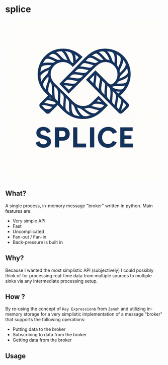 # splice

![](./logo.png)

## What?

A single process, in-memory message "broker" written in python. Main features are:
* Very simple API
* Fast
* Uncomplicated
* Fan-out / Fan-in
* Back-pressure is built in

## Why?

Because I wanted the most simplistic API (subjectively) I could possibly think of for processing real-time data from multiple sources to multiple sinks via any intermediate processing setup.

## How ?

By re-using the concept of `Key Expression`s from `Zenoh` and utilizing in-memory storage for a very simplistic implementation of a message "broker" that supports the following operations:
* Putting data to the broker
* Subscribing to data from the broker
* Getting data from the broker

## Usage

